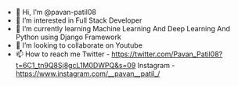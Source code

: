 - 👋 Hi, I’m @pavan-patil08
- 👀 I’m interested in Full Stack Developer
- 🌱 I’m currently learning Machine Learning And Deep Learning And Python using Django Framework
- 💞️ I’m looking to collaborate on Youtube
- 📫 How to reach me  Twitter - https://twitter.com/Pavan_Patil08?t=6C1_tn9Q8Sj8gcL1M0DWPQ&s=09   Instagram - https://www.instagram.com/__pavan__patil_/
